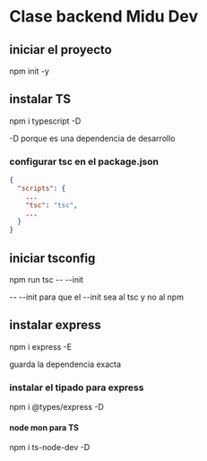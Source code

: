 # Clase backend Midu Dev

## iniciar el proyecto
npm init -y
## instalar TS
npm i typescript -D
<p>-D porque es una dependencia de desarrollo</p>

### configurar tsc en el package.json
```json
{
  "scripts": {
    ...
    "tsc": "tsc",
    ...
  }
}
```
## iniciar tsconfig
npm run tsc -- --init
<p> -- --init para que el --init sea al tsc y no al npm </p>

## instalar express
npm i express -E
<p>guarda la dependencia exacta</p>

### instalar el tipado para express
npm i @types/express -D

#### node mon para TS
npm i ts-node-dev -D
